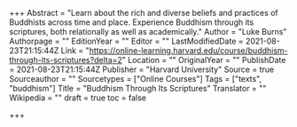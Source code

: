 +++
Abstract = "Learn about the rich and diverse beliefs and practices of Buddhists across time and place. Experience Buddhism through its scriptures, both relationally as well as academically."
Author = "Luke Burns"
Authorpage = ""
EditionYear = ""
Editor = ""
LastModifiedDate = 2021-08-23T21:15:44Z
Link = "https://online-learning.harvard.edu/course/buddhism-through-its-scriptures?delta=2"
Location = ""
OriginalYear = ""
PublishDate = 2021-08-23T21:15:44Z
Publisher = "Harvard University"
Source = true
Sourceauthor = ""
Sourcetypes = ["Online Courses"]
Tags = ["texts", "buddhism"]
Title = "Buddhism Through Its Scriptures"
Translator = ""
Wikipedia = ""
draft = true
toc = false

+++
